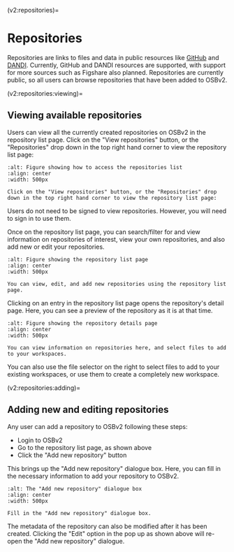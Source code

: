 (v2:repositories)=
# Repositories

Repositories are links to files and data in public resources like [GitHub](https://github.com) and [DANDI](https://gui.dandiarchive.org).
Currently, GitHub and DANDI resources are supported, with support for more sources such as Figshare also planned.
Repositories are currently public, so all users can browse repositories that have been added to OSBv2.

(v2:repositories:viewing)=
## Viewing available repositories

Users can view all the currently created repositories on OSBv2 in the repository list page.
Click on the "View repositories" button, or the "Repositories" drop down in the top right hand corner to view the repository list page:

```{figure} ../images/osbv2-main-page-repositories-link-with-text.png
:alt: Figure showing how to access the repositories list
:align: center
:width: 500px

Click on the "View repositories" button, or the "Repositories" drop down in the top right hand corner to view the repository list page:

```

Users do not need to be signed to view repositories.
However, you will need to sign in to use them.

Once on the repository list page, you can search/filter for and view information on repositories of interest, view your own repositories, and also add new or edit your repositories.

```{figure} ../images/osbv2-repositories-page-with-text.png
:alt: Figure showing the repository list page
:align: center
:width: 500px

You can view, edit, and add new repositories using the repository list page.
```

Clicking on an entry in the repository list page opens the repository's detail page.
Here, you can see a preview of the repository as it is at that time.

```{figure} ../images/osbv2-repository-detail-page-with-text.png
:alt: Figure showing the repository details page
:align: center
:width: 500px

You can view information on repositories here, and select files to add to your workspaces.
```

You can also use the file selector on the right to select files to add to your existing workspaces, or use them to create a completely new workspace.

(v2:repositories:adding)=
## Adding new and editing repositories

Any user can add a repository to OSBv2 following these steps:

- Login to OSBv2
- Go to the repository list page, as shown above
- Click the "Add new repository" button

This brings up the "Add new repository" dialogue box.
Here, you can fill in the necessary information to add your repository to OSBv2.

```{figure} ../images/osbv2-add-repository-with-text.png
:alt: The "Add new repository" dialogue box
:align: center
:width: 500px

Fill in the "Add new repository" dialogue box.
```

The metadata of the repository can also be modified after it has been created.
Clicking the "Edit" option in the pop up as shown above will re-open the "Add new repository" dialogue.
